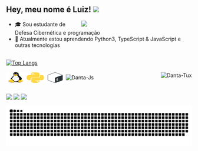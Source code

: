 <h2 align="left">Hey, meu nome é Luiz! <img src="https://media.giphy.com/media/hvRJCLFzcasrR4ia7z/giphy.gif" width="25px"> </h2>
<img align="right" src="https://media.discordapp.net/attachments/732350657243381810/835713653234991104/computer-illustration.png" width="300"/>

- 🎓 Sou estudante de Defesa Cibernética e programação
- 🌱 Atualmente estou aprendendo Python3, TypeScript & JavaScript e outras tecnologias
<br/>
<div>
    <a href="#">
        <img alt="Top Langs" src="https://github-readme-stats.vercel.app/api/top-langs/?username=LuizWT&layout=compact&theme=radical&bg_color=30,e96443,904e95&title_color=fff&text_color=fff"/>
    </a>
</div>
 
<div style="display: inline_block"><br>
  <img align="center" alt="Danta-Linux" height="30" width="50" src="https://raw.githubusercontent.com/devicons/devicon/master/icons/linux/linux-original.svg">
  <img align="center" alt="Danta-Py" height="30" width="50" src="https://raw.githubusercontent.com/devicons/devicon/master/icons/python/python-plain.svg">
  <img align="center" alt="Danta-C" height="30" width="50" src="https://raw.githubusercontent.com/devicons/devicon/master/icons/bash/bash-original.svg">
  <img align="right" alt="Danta-Tux" src="https://media.tenor.com/images/ccb959edb41a02737755b2209ef7d97a/tenor.gif">
  <img align="center" alt="Danta-Js" height="30" width="50" src="https://cdn.jsdelivr.net/gh/devicons/devicon/icons/javascript/javascript-original.svg">
</div>
  
  ##
  <div>
  <a href="https://www.linkedin.com/in/luiz-felipe-272a65248" target="_blank"><img src="https://img.shields.io/badge/-Linkedin-%23333?style=for-the-badge&logo=Linkedin&logoColor=blue" target="_blank"></a>
  <a href="https://www.youtube.com/watch?v=dQw4w9WgXcQ&ab_channel=RickAstley" target="_blank"><img src="https://img.shields.io/badge/-Youtube-%23333?style=for-the-badge&logo=Youtube&logoColor=red" target="_blank"></a>
  <a href="https://discordapp.com/channels/@me/783523442728370186/" target="_blank"><img src="https://img.shields.io/badge/-Discord-%23333?style=for-the-badge&logo=discord&logoColor=white" target="_blank"></a>

  ![Snake animation](https://raw.githubusercontent.com/Platane/snk/output/github-contribution-grid-snake.svg)

</div>
